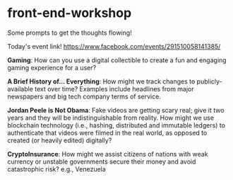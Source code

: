 # front-end-workshop

Some prompts to get the thoughts flowing!

Today's event link! https://www.facebook.com/events/291510058141385/

**Gaming**: How can you use a digital collectible to create a fun and engaging gaming experience for a user?

**A Brief History of… Everything**: How might we track changes to publicly-available text over time? Examples include headlines from major newspapers and big tech company terms of service.

**Jordan Peele is Not Obama**: Fake videos are getting scary real; give it two years and they will be indistinguishable from reality. How might we use blockchain technology (i.e., hashing, distributed and immutable ledgers) to authenticate that videos were filmed in the real world, as opposed to created (or heavily edited) digitally?

**CryptoInsurance**: How might we assist citizens of nations with weak currency or unstable governments secure their money and avoid catastrophic risk? e.g., Venezuela

